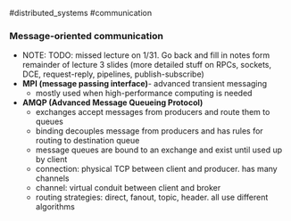 #distributed_systems 
#communication
### Message-oriented communication
- NOTE: TODO: missed lecture on 1/31. Go back and fill in notes form remainder of lecture 3 slides (more detailed stuff on RPCs, sockets, DCE, request-reply, pipelines, publish-subscribe)
- **MPI (message passing interface)**- advanced transient messaging
	- mostly used when high-performance computing is needed
- **AMQP (Advanced Message Queueing Protocol)**
	- exchanges accept messages from producers and route them to queues
	- binding decouples message from producers and has rules for routing to destination queue
	- message queues are bound to an exchange and exist until used up by client
	- connection: physical TCP between client and producer. has many channels
	- channel: virtual conduit between client and broker
	- routing strategies: direct, fanout, topic, header. all use different algorithms
	